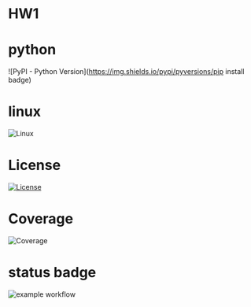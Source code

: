 # HW1

# python
![PyPI - Python Version](https://img.shields.io/pypi/pyversions/pip install badge)

# linux
![Linux](https://img.shields.io/badge/Linux-FCC624?style=for-the-badge&logo=linux&logoColor=black)

# License
[![License](https://img.shields.io/badge/License-Apache_2.0-blue.svg)](https://opensource.org/licenses/Apache-2.0)

# Coverage
![Coverage](https://codecov.io/github/your-repo/branch/main/graph/badge.svg)

# status badge
![example workflow](https://github.com/CSC510-SE-SAITEJA-MADHUMITHA-SHRUTI/HW1/actions/workflows/python-app.yml/badge.svg)


